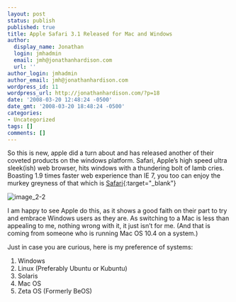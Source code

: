 ```yaml
---
layout: post
status: publish
published: true
title: Apple Safari 3.1 Released for Mac and Windows
author:
  display_name: Jonathan
  login: jmhadmin
  email: jmh@jonathanhardison.com
  url: ''
author_login: jmhadmin
author_email: jmh@jonathanhardison.com
wordpress_id: 11
wordpress_url: http://jonathanhardison.com/?p=18
date: '2008-03-20 12:48:24 -0500'
date_gmt: '2008-03-20 18:48:24 -0500'
categories:
- Uncategorized
tags: []
comments: []
---
```

So this is new, apple did a turn about and has released another of their coveted products on the windows platform. Safari, Apple’s high speed ultra sleek(ish) web browser, hits windows with a thundering bolt of lamb cries. Boasting 1.9 times faster web experience than IE 7, you too can enjoy the murkey greyness of that which is [Safari](http://www.apple.com/safari){:target="_blank"}

![image\_2-2]({{site.base}}/imagecontent/2008/09/image-4.png)

I am happy to see Apple do this, as it shows a good faith on their part to try and embrace Windows users as they are. As switching to a Mac is less than appealing to me, nothing wrong with it, it just isn’t for me. (And that is coming from someone who is running Mac OS 10.4 on a system.)

Just in case you are curious, here is my preference of systems:

1. Windows
 2. Linux (Preferably Ubuntu or Kubuntu)
 3. Solaris
 4. Mac OS
 5. Zeta OS (Formerly BeOS)
